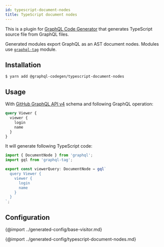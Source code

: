 ```yaml
---
id: typescript-document-nodes
title: TypeScript document nodes
---
```


This is a plugin for [GraphQL Code
Generator](https://graphql-code-generator.com/) that generates TypeScript
source file from GraphQL files.

Generated modules export GraphQL as an AST document nodes. Modules use
[`graphql-tag`](https://www.npmjs.com/package/graphql-tag) module.

## Installation

    $ yarn add @graphql-codegen/typescript-document-nodes

## Usage

With [GitHub GraphQL API v4](https://developer.github.com/v4/) schema and
following GraphQL operation:

```graphql
query Viewer {
  viewer {
    login
    name
  }
}
```

It will generate following TypeScript code:

```ts
import { DocumentNode } from 'graphql';
import gql from 'graphql-tag';

export const viewerQuery: DocumentNode = gql`
  query Viewer {
    viewer {
      login
      name
    }
  }
`;
```

## Configuration


{@import ../generated-config/base-visitor.md}

{@import ../generated-config/typescript-document-nodes.md}
